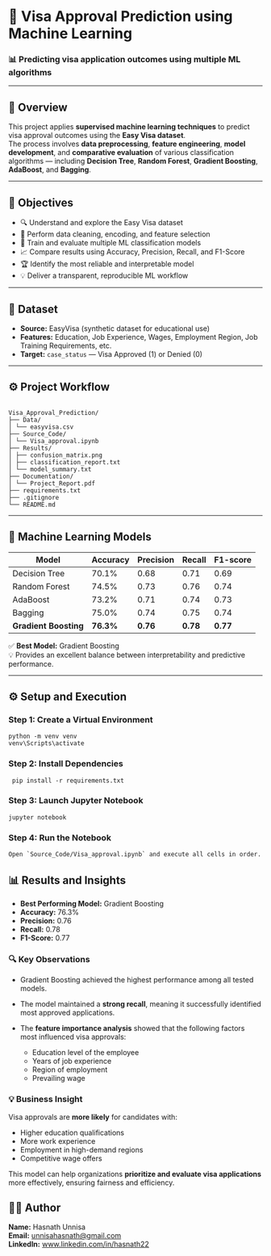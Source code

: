 # 🧠 Visa Approval Prediction using Machine Learning  

### 📊 Predicting visa application outcomes using multiple ML algorithms  

---

## 🧾 Overview  

This project applies **supervised machine learning techniques** to predict visa approval outcomes using the **Easy Visa dataset**.  
The process involves **data preprocessing**, **feature engineering**, **model development**, and **comparative evaluation** of various classification algorithms — including **Decision Tree**, **Random Forest**, **Gradient Boosting**, **AdaBoost**, and **Bagging**.  

---

## 🎯 Objectives  

- 🔍 Understand and explore the Easy Visa dataset  
- 🧹 Perform data cleaning, encoding, and feature selection  
- 🤖 Train and evaluate multiple ML classification models  
- 📈 Compare results using Accuracy, Precision, Recall, and F1-Score  
- 🏆 Identify the most reliable and interpretable model  
- 💡 Deliver a transparent, reproducible ML workflow 

---

## 🧩 Dataset  

- **Source:** EasyVisa (synthetic dataset for educational use)  
- **Features:** Education, Job Experience, Wages, Employment Region, Job Training Requirements, etc.  
- **Target:** `case_status` — Visa Approved (1) or Denied (0)  

---
## ⚙️ Project Workflow  
```

Visa_Approval_Prediction/
├── Data/
│ └── easyvisa.csv
├── Source_Code/
│ └── Visa_approval.ipynb
├── Results/
│ ├── confusion_matrix.png
│ ├── classification_report.txt
│ └── model_summary.txt
├── Documentation/
│ └── Project_Report.pdf
├── requirements.txt
├── .gitignore
└── README.md
```
---

## 🤖 Machine Learning Models  

| Model | Accuracy | Precision | Recall | F1-score |
|-------|-----------|------------|----------|-----------|
| Decision Tree | 70.1% | 0.68 | 0.71 | 0.69 |
| Random Forest | 74.5% | 0.73 | 0.76 | 0.74 |
| AdaBoost | 73.2% | 0.71 | 0.74 | 0.73 |
| Bagging | 75.0% | 0.74 | 0.75 | 0.74 |
| **Gradient Boosting** | **76.3%** | **0.76** | **0.78** | **0.77** |

✅ **Best Model:** Gradient Boosting  
💡 Provides an excellent balance between interpretability and predictive performance.  

---


## ⚙️ Setup and Execution  

### Step 1: Create a Virtual Environment  

```
python -m venv venv
venv\Scripts\activate

```

### Step 2: Install Dependencies  

```
 pip install -r requirements.txt

```

### Step 3: Launch Jupyter Notebook  

```
jupyter notebook

```

### Step 4: Run the Notebook  
```
Open `Source_Code/Visa_approval.ipynb` and execute all cells in order.

```

## 📊 Results and Insights  

- **Best Performing Model:** Gradient Boosting  
- **Accuracy:** 76.3%  
- **Precision:** 0.76  
- **Recall:** 0.78  
- **F1-Score:** 0.77  

### 🔍 Key Observations  

- Gradient Boosting achieved the highest performance among all tested models.  
- The model maintained a **strong recall**, meaning it successfully identified most approved applications.  
- The **feature importance analysis** showed that the following factors most influenced visa approvals:  

  - Education level of the employee  
  - Years of job experience  
  - Region of employment  
  - Prevailing wage  

### 💡 Business Insight  

Visa approvals are **more likely** for candidates with: 
 
- Higher education qualifications  
- More work experience  
- Employment in high-demand regions  
- Competitive wage offers  

This model can help organizations **prioritize and evaluate visa applications** more effectively, ensuring fairness and efficiency.


## 👩‍💻 Author  

**Name:** Hasnath Unnisa  
**Email:** unnisahasnath@gmail.com  
**LinkedIn:** www.linkedin.com/in/hasnath22  





